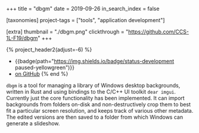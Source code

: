 +++
title = "dbgm"
date = 2019-09-26
in_search_index = false

[taxonomies]
project-tags = ["tools", "application development"]

[extra]
thumbnail = "./dbgm.png"
clickthrough = "https://github.com/CCS-1L-F19/dbgm"
+++

{% project_header2(adjust=-6) %}
- {{badge(path="https://img.shields.io/badge/status-development paused-yellowgreen")}}
- [on GitHub](https://github.com/CCS-1L-F19/dbgm)
{% end %}

`dbgm` is a tool for managing a library of Windows desktop backgrounds, written in Rust and using bindings to the C/C++ UI toolkit `dear imgui`. Currently just the core functionality has been implemented. It can import backgrounds from folders on-disk and non-destructively crop them to best fit a particular screen resolution, and keeps track of various other metadata. The edited versions are then saved to a folder from which Windows can generate a slideshow.